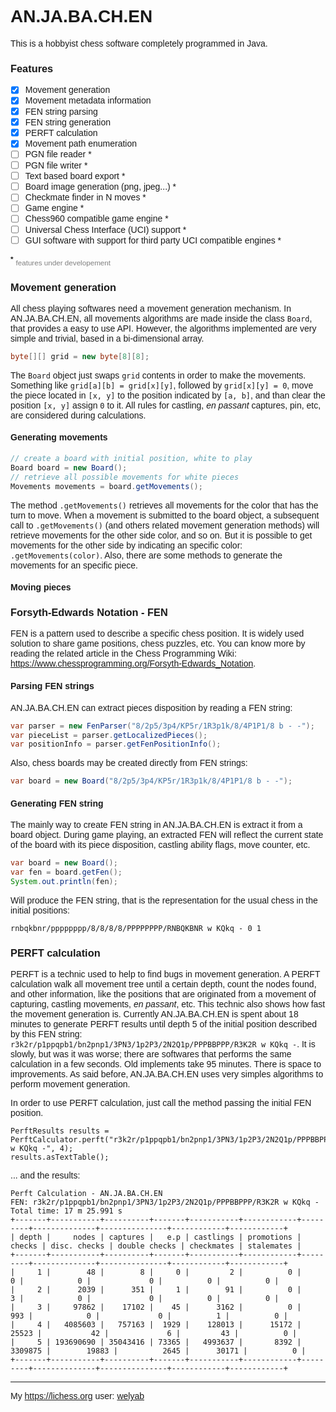 <style>
h1, h2, h3, h4, h5, h6 {
	font-family: Arial, sans-serif;
}
p, ul {
  font-family: Verdana, sans-serif;
}
</style>

# AN.JA.BA.CH.EN

This is a hobbyist chess software completely programmed in Java.

### Features

- [x] Movement generation
- [x] Movement metadata information
- [x] FEN string parsing
- [x] FEN string generation
- [x] PERFT calculation
- [x] Movement path enumeration
- [ ] PGN file reader *
- [ ] PGN file writer *
- [ ] Text based board export *
- [ ] Board image generation (png, jpeg...) *
- [ ] Checkmate finder in N moves *
- [ ] Game engine *
- [ ] Chess960 compatible game engine *
- [ ] Universal Chess Interface (UCI) support *
- [ ] GUI software with support for third party UCI compatible engines *

<strong><sup>*</sup></strong> <small style="color: Gray">features under developement</small>

### Movement generation

All chess playing softwares need a movement generation mechanism.
In AN.JA.BA.CH.EN, all movements algorithms are made inside the class `Board`, that provides a easy to use API. 
However, the algorithms implemented are very simple and trivial, based in a bi-dimensional array.

```java
byte[][] grid = new byte[8][8];
```

The `Board` object just swaps `grid` contents in order to make the movements.
Something like `grid[a][b] = grid[x][y]`, followed by `grid[x][y] = 0`, move the piece
located in `[x, y]` to the position indicated by `[a, b]`, and than clear the position `[x, y]`
assign `0` to it. All rules for castling, _en passant_ captures, pin, etc, are considered during calculations.

#### Generating movements

```java
// create a board with initial position, white to play
Board board = new Board();
// retrieve all possible movements for white pieces
Movements movements = board.getMovements();
```

The method `.getMovements()` retrieves all movements for the color that has the turn to move. When a movement is submitted to the board object, a subsequent call to `.getMovements()` (and others related movement generation methods) will retrieve movements for the other side color, and so on. But it is possible to get movements for the other side 
by indicating an specific color: `.getMovements(color)`. Also, there are some methods to generate the movements for an specific piece.

#### Moving pieces

### Forsyth-Edwards Notation - FEN

FEN is a pattern used to describe a specific chess position.
It is widely used solution to share game positions, chess puzzles, etc.
You can know more by reading the related article in the Chess Programming Wiki: 
https://www.chessprogramming.org/Forsyth-Edwards_Notation.

#### Parsing FEN strings

AN.JA.BA.CH.EN can extract pieces disposition by reading a FEN string:

```java
var parser = new FenParser("8/2p5/3p4/KP5r/1R3p1k/8/4P1P1/8 b - -");
var pieceList = parser.getLocalizedPieces();
var positionInfo = parser.getFenPositionInfo();
```

Also, chess boards may be created directly from FEN strings:

```java
var board = new Board("8/2p5/3p4/KP5r/1R3p1k/8/4P1P1/8 b - -");
```

#### Generating FEN string

The mainly way to create FEN string in AN.JA.BA.CH.EN is extract it from a board object.
During game playing, an extracted FEN will reflect the current state of the board
with its piece disposition, castling ability flags, move counter, etc.

```java
var board = new Board();
var fen = board.getFen();
System.out.println(fen);
```

Will produce the FEN string, that is the representation for the usual chess in the initial positions:

```text
rnbqkbnr/pppppppp/8/8/8/8/PPPPPPPP/RNBQKBNR w KQkq - 0 1
```

### PERFT calculation

PERFT is a technic used to help to find bugs in movement generation. A PERFT calculation walk all movement tree
until a certain depth, count the nodes found, and other information, like the positions that are originated
from a movement of capturing, castling movements, _en passant_, etc. This technic also shows how fast
the movement generation is. Currently AN.JA.BA.CH.EN is spent about 18 minutes to generate PERFT results until
depth 5 of the initial position described by this FEN string: `r3k2r/p1ppqpb1/bn2pnp1/3PN3/1p2P3/2N2Q1p/PPPBBPPP/R3K2R w KQkq -`.
It is slowly, but was it was worse; there are softwares that performs the same calculation in a few seconds. 
Old implements take 95 minutes. There is space to improvements. As said before,
AN.JA.BA.CH.EN uses very simples algorithms to perform movement generation.

In order to use PERFT calculation, just call the method passing the initial FEN position. 

```
PerftResults results = PerftCalculator.perft("r3k2r/p1ppqpb1/bn2pnp1/3PN3/1p2P3/2N2Q1p/PPPBBPPP/R3K2R w KQkq -", 4);
results.asTextTable();
```

... and the results:

```text
Perft Calculation - AN.JA.BA.CH.EN
FEN: r3k2r/p1ppqpb1/bn2pnp1/3PN3/1p2P3/2N2Q1p/PPPBBPPP/R3K2R w KQkq -
Total time: 17 m 25.991 s
+-------+-----------+----------+-------+-----------+------------+---------+--------------+---------------+------------+------------+
| depth |     nodes | captures |   e.p | castlings | promotions |  checks | disc. checks | double checks | checkmates | stalemates |
+-------+-----------+----------+-------+-----------+------------+---------+--------------+---------------+------------+------------+
|     1 |        48 |        8 |     0 |         2 |          0 |       0 |            0 |             0 |          0 |          0 |
|     2 |      2039 |      351 |     1 |        91 |          0 |       3 |            0 |             0 |          0 |          0 |
|     3 |     97862 |    17102 |    45 |      3162 |          0 |     993 |            0 |             0 |          1 |          0 |
|     4 |   4085603 |   757163 |  1929 |    128013 |      15172 |   25523 |           42 |             6 |         43 |          0 |
|     5 | 193690690 | 35043416 | 73365 |   4993637 |       8392 | 3309875 |        19883 |          2645 |      30171 |          0 |
+-------+-----------+----------+-------+-----------+------------+---------+--------------+---------------+------------+------------+
```



---

My https://lichess.org user: [welyab](https://lichess.org/@/welyab)
